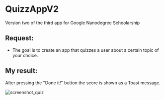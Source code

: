 # QuizzAppV2
Version two of the third app for Google Nanodegree Schoolarship
## Request:
- The goal is to create an app that quizzes a user about a certain topic of your choice.
## My result:
After pressing the "Done it!" button the score is shown as a Toast message.

![screenshot_quiz](https://user-images.githubusercontent.com/34125719/39268815-3cfeec74-48d1-11e8-8f9e-8bc7b29bb5b0.png)
